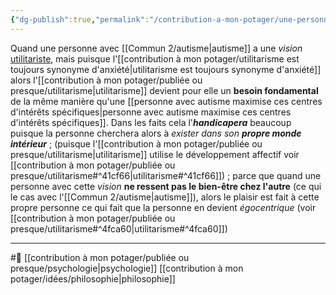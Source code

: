 ```yaml
---
{"dg-publish":true,"permalink":"/contribution-a-mon-potager/une-personne-avec-autisme-perd-ses-centres-d-interets-en-utilisant-une-vision-utilitariste/"}
---
```


Quand une personne avec [[Commun 2/autisme\|autisme]] a une *vision* [utilitariste](utilitarisme), mais puisque l'[[contribution à mon potager/utilitarisme est toujours synonyme d'anxiété\|utilitarisme est toujours synonyme d'anxiété]] alors l'[[contribution à mon potager/publiée ou presque/utilitarisme\|utilitarisme]] devient pour elle un **besoin fondamental** de la même manière qu'une [[personne avec autisme maximise ces centres d'intérêts spécifiques\|personne avec autisme maximise ces centres d'intérêts spécifiques]]. 
Dans les faits cela l'***handicapera*** beaucoup puisque la personne cherchera alors à 
*exister dans son **propre monde intérieur*** ; (puisque l'[[contribution à mon potager/publiée ou presque/utilitarisme\|utilitarisme]] utilise le développement affectif voir [[contribution à mon potager/publiée ou presque/utilitarisme#^41cf66\|utilitarisme#^41cf66]]) ; parce que quand une personne avec cette *vision* **ne ressent pas le bien-être chez l'autre** (ce qui le cas avec l'[[Commun 2/autisme\|autisme]]), alors le plaisir est fait à cette propre personne ce qui fait que la personne en devient *égocentrique* (voir [[contribution à mon potager/publiée ou presque/utilitarisme#^4fca60\|utilitarisme#^4fca60]])

---
#🌲  [[contribution à mon potager/publiée ou presque/psychologie\|psychologie]] [[contribution à mon potager/idées/philosophie\|philosophie]]